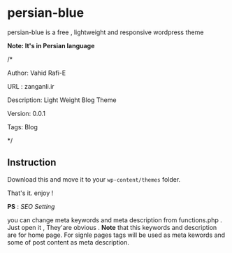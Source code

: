 # persian-blue 
persian-blue is a free , lightweight and responsive wordpress theme

**Note: It's in Persian language**

/*

Author: Vahid Rafi-E 

URL : zanganli.ir  

Description: Light Weight Blog Theme 

Version: 0.0.1

Tags: Blog 

*/


## Instruction
 Download this and move it to your `wp-content/themes` folder. 
 
 That's it. enjoy !


**PS** : _SEO Setting_

you can change meta keywords and meta description from functions.php . Just open it , They'are obvious .
**Note** that this keywords and description are for home page.
 For signle pages tags will be used as meta kewords and some of post content as meta description.


